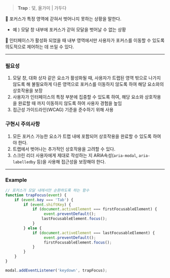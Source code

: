 >**Trap** : 덫, 올가미 | 가두다

🚨 포커스가 특정 영역에 갇혀서 벗어나지 못하는 상황을 말한다.
- 예 ) 모달 창 내부에 포커스가 갇혀 모달을 벗어날 수 없는 상황

📍 인터페이스가 활성화 되었을 때 내부 영역에서만 사용자가 포커스를 이동할 수 있도록 의도적으로 제어하는 데 쓰일 수 있다.

---
### 필요성
1. 모달 창, 대화 상자 같은 요소가 활성화될 때, 사용자가 트랩된 영역 밖으로 나가지 않도록 해 불필요하게 다른 영역으로 포커스를 이동하지 않도록 하여 해당 요소와의 상호작용을 보장
2. 사용자가 인터페이스의 특정 부분에 집중할 수 있도록 하여, 해당 요소와 상호작용을 완료할 때 까지 이동하지 않도록 하여 사용자 경험을 높임
3. 접근성 가이드라인(WCAG) 기준을 준수하기 위해 사용

### 구현시 주의사항
1. 모든 포커스 가능한 요소가 트랩 내에 포함되어 상호작용을 완료할 수 있도록 하여야 한다.
2. 트랩에서 벗어나는 추가적인 상호작용을 고려할 수 있다.
3. 스크린 리더 사용자에게 제대로 작성하는 지 ARIA속성(`aria-modal`, `aria-labelledby` 등)을 사용해 접근성을 보장해야 한다.

---
### Example
```js
// 포커스가 모달 내에서만 순환하도록 하는 함수
function trapFocus(event) {
	if (event.key === 'Tab') {
	    if (event.shiftKey) { 
		    if (document.activeElement === firstFocusableElement) {
			     event.preventDefault();
			    lastFocusableElement.focus();
			} 
		} else { 
			if (document.activeElement === lastFocusableElement) {
				 event.preventDefault();
				 firstFocusableElement.focus(); 
			} 
		} 
	} 
} 

modal.addEventListener('keydown', trapFocus);
```
